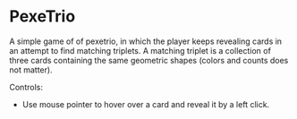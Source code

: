 # PexeTrio
A simple game of of pexetrio, in which the player keeps revealing cards in an attempt to find matching triplets. A matching triplet is a collection of three cards
containing the same geometric shapes (colors and counts does not matter).

Controls:
  * Use mouse pointer to hover over a card and reveal it by a left click.
